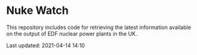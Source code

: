 # Nuke Watch

This repository includes code for retrieving the latest information available on the output of EDF nuclear power plants in the UK.

Last updated: 2021-04-14 14:10